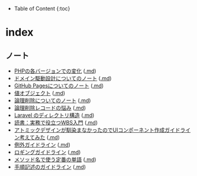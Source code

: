 - Table of Content
{:toc}

# index
## ノート


- [PHPの各バージョンでの変化](./php_versions.html) ([.md](./php_versions.md))
- [ドメイン駆動設計についてのノート](./ddd-domain_driven_design.html) ([.md](./ddd-domain_driven_design.md))
- [GitHub Pagesについてのノート](./github_pages.html) ([.md](./github_pages.md))
- [値オブジェクト](./pattern-value_object.html) ([.md](./pattern-value_object.md))
- [論理削除についてのノート](./db-soft_delete.html) ([.md](./db-soft_delete.md))
- [論理削除レコードの悩み](./db-soft_delete--problem.html) ([.md](./db-soft_delete--problem.md))
- [Laravel のディレクトリ構造](./laravel_directory_structure.html) ([.md](./laravel_directory_structure.md))
- [読書：実務で役立つWBS入門](./BOOK_REPORT_実務で役立つWBS入門.html) ([.md](./BOOK_REPORT_実務で役立つWBS入門.md))
- [アトミックデザインが馴染まなかったのでUIコンポーネント作成ガイドライン考えてみた](./GUI-component_development_guideline.html) ([.md](./GUI-component_development_guideline.md))
- [例外ガイドライン](./exception-guideline.html) ([.md](./exception-guideline.md))
- [ロギングガイドライン](./logging-guideline.html) ([.md](./logging-guideline.md))
- [メソッド名で使う定番の単語](./naming-popular_words.html) ([.md](./naming-popular_words.md))
- [手順記述のガイドライン](./procedure-notation_guideline.html) ([.md](./procedure-notation_guideline.md))
